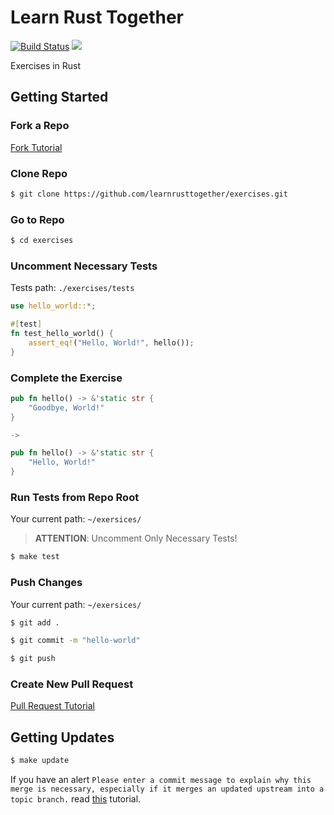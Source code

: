 # Learn Rust Together

[![Build Status](https://travis-ci.org/learnrusttogether/exercises.svg?branch=master)](https://travis-ci.org/learnrusttogether/exercises)
[<img src="https://img.shields.io/badge/-Telegram-blue?logo=telegram">](https://t.me/learnrusttogether)

Exercises in Rust

## Getting Started

### Fork a Repo
[Fork Tutorial](https://help.github.com/en/github/getting-started-with-github/fork-a-repo)

### Clone Repo

```bash
$ git clone https://github.com/learnrusttogether/exercises.git
```

### Go to Repo

```bash
$ cd exercises
```

### Uncomment Necessary Tests 

Tests path: `./exercises/tests`

```rust
use hello_world::*;

#[test]
fn test_hello_world() {
    assert_eq!("Hello, World!", hello());
}
```

### Complete the Exercise 

```rust
pub fn hello() -> &'static str {
    "Goodbye, World!"
}

->

pub fn hello() -> &'static str {
    "Hello, World!"
}
```

### Run Tests from Repo Root
Your current path: `~/exersices/`

> **ATTENTION**: Uncomment Only Necessary Tests!

```bash
$ make test
```

### Push Changes
Your current path: `~/exersices/`

```bash
$ git add .

$ git commit -m "hello-world"

$ git push
```

### Create New Pull Request
[Pull Request Tutorial](https://help.github.com/en/github/collaborating-with-issues-and-pull-requests/creating-a-pull-request)

## Getting Updates

```bash
$ make update
```

If you have an alert `Please enter a commit message to explain why this merge is necessary, especially if it merges an updated upstream into a topic branch.` read [this](https://stackoverflow.com/questions/19085807/please-enter-a-commit-message-to-explain-why-this-merge-is-necessary-especially) tutorial.
